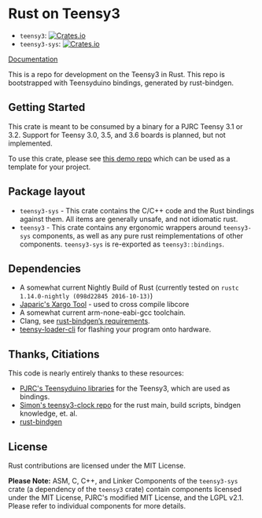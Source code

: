 # Rust on Teensy3

* `teensy3`: [![Crates.io](https://img.shields.io/crates/v/teensy3.svg)](https://crates.io/crates/teensy3)
* `teensy3-sys`: [![Crates.io](https://img.shields.io/crates/v/teensy3-sys.svg)](https://crates.io/crates/teensy3-sys)

[Documentation](https://docs.rs/crate/teensy3/)

This is a repo for development on the Teensy3 in Rust. This repo is bootstrapped
with Teensyduino bindings, generated by rust-bindgen.

## Getting Started

This crate is meant to be consumed by a binary for a PJRC Teensy 3.1 or 3.2. Support for Teensy 3.0, 3.5, and 3.6 boards is planned, but not implemented.

To use this crate, please see [this demo repo](https://github.com/jamesmunns/teensy3-rs-demo) which can be used as a template for your project.


## Package layout

* `teensy3-sys` - This crate contains the C/C++ code and the Rust bindings against them. All items are generally unsafe, and not idiomatic rust.
* `teensy3` - This crate contains any ergonomic wrappers around `teensy3-sys` components, as well as any pure rust reimplementations of other components. `teensy3-sys` is re-exported as `teensy3::bindings`.

## Dependencies

* A somewhat current Nightly Build of Rust (currently tested on `rustc 1.14.0-nightly (098d22845 2016-10-13)`)
* [Japaric's Xargo Tool](https://github.com/japaric/xargo) - used to cross compile libcore
* A somewhat current arm-none-eabi-gcc toolchain.
* Clang, see [rust-bindgen’s requirements](https://github.com/servo/rust-bindgen#requirements).
* [teensy-loader-cli](https://www.pjrc.com/teensy/loader_cli.html)
  for flashing your program onto hardware.

## Thanks, Citiations

This code is nearly entirely thanks to these resources:

* [PJRC's Teensyduino libraries](https://github.com/PaulStoffregen/cores) for the Teensy3, which are used as bindings.
* [Simon's teensy3-clock repo](https://github.com/SimonSapin/teensy-clock) for the rust main, build scripts, bindgen knowledge, et. al.
* [rust-bindgen](https://github.com/servo/rust-bindgen)

## License

Rust contributions are licensed under the MIT License.

**Please Note:** ASM, C, C++, and Linker Components of the `teensy3-sys` crate (a dependency of the `teensy3` crate) contain components licensed under the MIT License, PJRC's modified MIT License, and the LGPL v2.1. Please refer to individual components for more details.
